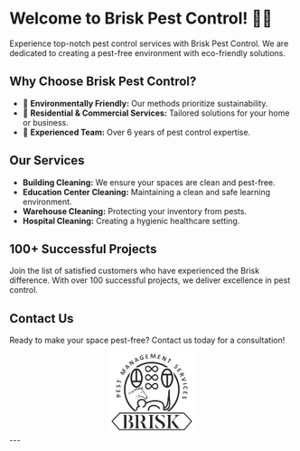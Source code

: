# Welcome to Brisk Pest Control! 🐜🚀

Experience top-notch pest control services with Brisk Pest Control. We are dedicated to creating a pest-free environment with eco-friendly solutions.

## Why Choose Brisk Pest Control?

- 🌿 **Environmentally Friendly:** Our methods prioritize sustainability.
- 🏡 **Residential & Commercial Services:** Tailored solutions for your home or business.
- 🚀 **Experienced Team:** Over 6 years of pest control expertise.

## Our Services

- **Building Cleaning:** We ensure your spaces are clean and pest-free.
- **Education Center Cleaning:** Maintaining a clean and safe learning environment.
- **Warehouse Cleaning:** Protecting your inventory from pests.
- **Hospital Cleaning:** Creating a hygienic healthcare setting.

## 100+ Successful Projects

Join the list of satisfied customers who have experienced the Brisk difference. With over 100 successful projects, we deliver excellence in pest control.

## Contact Us

Ready to make your space pest-free? Contact us today for a consultation!

<div align="center">
  <img src="img/brisklogo.png" alt="Brisk Pest Control" length="50", width="30%">
</div>
---

